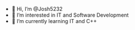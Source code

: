 - 👋 Hi, I’m @Josh5232
- 👀 I’m interested in IT and Software Development
- 🌱 I’m currently learning IT and C++

<!---
Josh5232/Josh5232 is a ✨ special ✨ repository because its `README.md` (this file) appears on your GitHub profile.
You can click the Preview link to take a look at your changes.
--->
